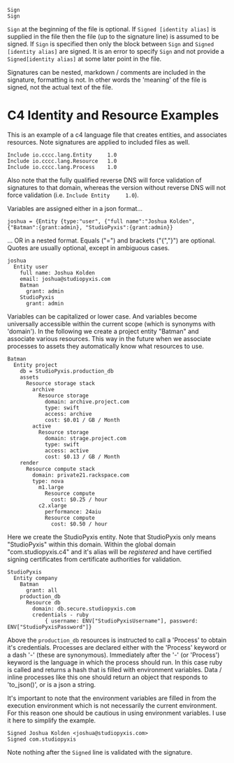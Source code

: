    Sign
    Sign

`Sign` at the beginning of the file is optional.  If `Signed [identity alias]` is supplied in the file then the file (up to the signature line) is assumed to be signed.  If `Sign` is specified then only the block between `Sign` and `Signed [identity alias]` are signed.  It is an error to specify `Sign` and not provide a `Signed[identity alias]` at some later point in the file. 

Signatures can be nested, markdown / comments are included in the signature, formatting is not.  In other words the 'meaning' of the file is signed, not the actual text of the file.

# C4 Identity and Resource Examples
This is an example of a c4 language file that creates entities, and associates
resources. Note signatures are applied to included files as well.
    
    Include io.cccc.lang.Entity     1.0
    Include io.cccc.lang.Resource   1.0
    Include io.cccc.lang.Process    1.0

Also note that the fully qualified reverse DNS will force validation of signatures to that domain, whereas the version without reverse DNS will not force validation (i.e. `Include Entity     1.0`).

Variables are assigned either in a json format...

    joshua = {Entity {type:"user", {"full name":"Joshua Kolden", {"Batman":{grant:admin}, "StudioPyxis":{grant:admin}}

... OR in a nested format.  Equals ("=") and brackets ("{","}") are optional.  Quotes are usually optional, except in ambiguous cases.

    joshua
      Entity user
        full name: Joshua Kolden
        email: joshua@studiopyxis.com
        Batman
          grant: admin
        StudioPyxis
          grant: admin

Variables can be capitalized or lower case.  And variables become universally accessible within the current scope (which is synonyms with 'domain').  In the following we create a project entity "Batman" and associate various resources.  This way in the future when we associate processes to assets they automatically know what resources to use.

    Batman
      Entity project
        db = StudioPyxis.production_db
        assets
          Resource storage stack
            archive
              Resource storage
                domain: archive.project.com
                type: swift
                access: archive
                cost: $0.01 / GB / Month
            active
              Resource storage
                domain: strage.project.com
                type: swift
                access: active
                cost: $0.13 / GB / Month
        render
          Resource compute stack
            domain: private21.rackspace.com
            type: nova
              m1.large
                Resource compute
                  cost: $0.25 / hour
              c2.xlarge
                performance: 24aiu
                Resource compute
                  cost: $0.50 / hour

Here we create the StudioPyxis entity.  Note that StudioPyxis only means "StudioPyxis" within this domain.  Within the global domain "com.studiopyxis.c4" and it's alias will be _registered_ and have certified signing certificates from certificate authorities for validation.

    StudioPyxis
      Entity company
        Batman
          grant: all
        production_db
          Resource db
            domain: db.secure.studiopyxis.com
            credentials - ruby
                { username: ENV["StudioPyxisUsername"], password: ENV["StudioPyxisPassword"]}

Above the `production_db` resources is instructed to call a 'Process' to obtain it's credentials. Processes are declared either with the 'Process' keyword or a dash '-' (these are synonymous). Immediately after the '-' (or 'Process') keyword is the language in which the process should run.  In this case ruby is called and returns a hash that is filled with environment variables. Data / inline processes like this one should return an object that responds to 'to_json()', or is a json a string. 

It's important to note that the environment variables are filled in from the execution environment which is not necessarily the current environment.  For this reason one should be cautious in using environment variables.  I use it here to simplify the example.
            
    Signed Joshua Kolden <joshua@studiopyxis.com>
    Signed com.studiopyxis
    
Note nothing after the `Signed` line is validated with the signature.
